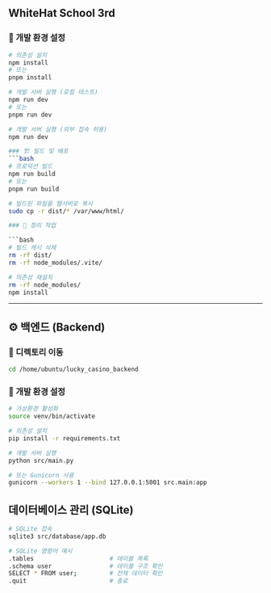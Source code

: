 <h2> WhiteHat School 3rd </h2>

### 🔧 개발 환경 설정
```bash
# 의존성 설치
npm install
# 또는
pnpm install

# 개발 서버 실행 (로컬 테스트)
npm run dev
# 또는
pnpm run dev

# 개발 서버 실행 (외부 접속 허용)
npm run dev

### 🏗️ 빌드 및 배포
```bash
# 프로덕션 빌드
npm run build
# 또는
pnpm run build

# 빌드된 파일을 웹서버로 복사
sudo cp -r dist/* /var/www/html/

### 🧹 정리 작업

```bash
# 빌드 캐시 삭제
rm -rf dist/
rm -rf node_modules/.vite/

# 의존성 재설치
rm -rf node_modules/
npm install
```

---

## ⚙️ 백엔드 (Backend)

### 📁 디렉토리 이동

```bash
cd /home/ubuntu/lucky_casino_backend
```

### 🔧 개발 환경 설정

```bash
# 가상환경 활성화
source venv/bin/activate

# 의존성 설치
pip install -r requirements.txt

# 개발 서버 실행
python src/main.py

# 또는 Gunicorn 사용
gunicorn --workers 1 --bind 127.0.0.1:5001 src.main:app
```

## 데이터베이스 관리 (SQLite)

```bash
# SQLite 접속
sqlite3 src/database/app.db

# SQLite 명령어 예시
.tables                     # 테이블 목록
.schema user                # 테이블 구조 확인
SELECT * FROM user;         # 전체 데이터 확인
.quit                       # 종료
```
